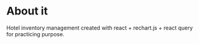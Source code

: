 # About it

Hotel inventory management created with react + rechart.js + react query for practicing purpose.
